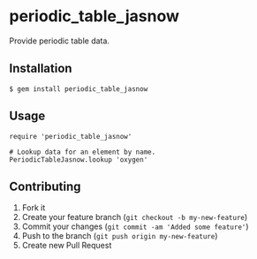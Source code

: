 # periodic_table_jasnow

Provide periodic table data.

## Installation

    $ gem install periodic_table_jasnow

## Usage

    require 'periodic_table_jasnow'

    # Lookup data for an element by name.
    PeriodicTableJasnow.lookup 'oxygen'

## Contributing

1. Fork it
2. Create your feature branch (`git checkout -b my-new-feature`)
3. Commit your changes (`git commit -am 'Added some feature'`)
4. Push to the branch (`git push origin my-new-feature`)
5. Create new Pull Request
